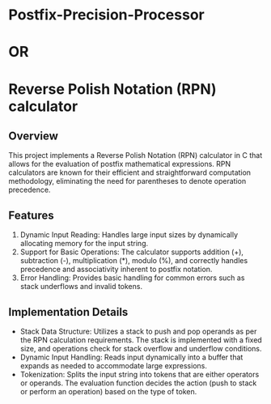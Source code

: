 # Postfix-Precision-Processor
#            OR
# Reverse Polish Notation (RPN) calculator

## Overview
This project implements a Reverse Polish Notation (RPN) calculator in C that allows for the evaluation of postfix mathematical expressions. RPN calculators are known for their efficient and straightforward computation methodology, eliminating the need for parentheses to denote operation precedence.

## Features
1) Dynamic Input Reading: Handles large input sizes by dynamically allocating memory for the input string.
2) Support for Basic Operations: The calculator supports addition (+), subtraction (-), multiplication (*), modulo (%), and correctly handles precedence and associativity inherent to postfix notation.
3) Error Handling: Provides basic handling for common errors such as stack underflows and invalid tokens.

## Implementation Details
* Stack Data Structure: Utilizes a stack to push and pop operands as per the RPN calculation requirements. The stack is implemented with a fixed size, and operations check for stack overflow and underflow conditions.
* Dynamic Input Handling: Reads input dynamically into a buffer that expands as needed to accommodate large expressions.
* Tokenization: Splits the input string into tokens that are either operators or operands. The evaluation function decides the action (push to stack or perform an operation) based on the type of token.
